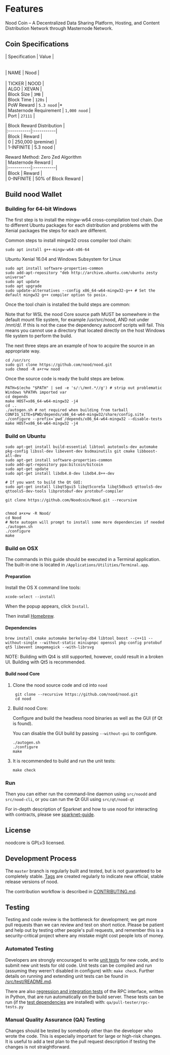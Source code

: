 

Features
=============

Nood Coin – A Decentralized Data Sharing Platform, Hosting, and Content Distribution Network through Masternode Network.

## Coin Specifications

| Specification | Value |</br></br></br>
| NAME | Nood |</br></br>
| TICKER | NOOD |</br>
| ALGO   | XEVAN |</br>
| Block Size | `3MB` |</br>
| Block Time | `120s` |</br>
| PoW Reward | `5.3 nood` |*</br>
| Masternode Requirement | `1,000 nood` |</br>
| Port | `27111` |</br>
  
  
| Block Reward Distribution | </br>
|:-----------|:-----------|</br>
| Block | Reward |</br>
| 0     | 250,000 (premine) |</br>
| 1-INFINITE | 5.3 nood |</br>

Reward Method: Zero Zed Algorithm
</br>
| Masternode Reward |</br>
|:-----------|:-----------|</br>
| Block | Reward |</br>
| 0-INFINITE     | 50% of Block Reward |</br>



Build nood Wallet
----------

### Building for 64-bit Windows

The first step is to install the mingw-w64 cross-compilation tool chain. Due to different Ubuntu packages for each distribution and problems with the Xenial packages the steps for each are different.

Common steps to install mingw32 cross compiler tool chain:

    sudo apt install g++-mingw-w64-x86-64
    
Ubuntu Xenial 16.04 and Windows Subsystem for Linux

    sudo apt install software-properties-common
    sudo add-apt-repository "deb http://archive.ubuntu.com/ubuntu zesty universe"
    sudo apt update
    sudo apt upgrade
    sudo update-alternatives --config x86_64-w64-mingw32-g++ # Set the default mingw32 g++ compiler option to posix.
    
Once the tool chain is installed the build steps are common:

Note that for WSL the nood Core source path MUST be somewhere in the default mount file system, for example /usr/src/nood, AND not under /mnt/d/. If this is not the case the dependency autoconf scripts will fail. This means you cannot use a directory that located directly on the host Windows file system to perform the build.

The next three steps are an example of how to acquire the source in an appropriate way.

    cd /usr/src
    sudo git clone https://github.com/nood/nood.git
    sudo chmod -R a+r+w nood
    
Once the source code is ready the build steps are below.

    PATH=$(echo "$PATH" | sed -e 's/:\/mnt.*//g') # strip out problematic Windows %PATH% imported var
    cd depends
    make HOST=x86_64-w64-mingw32 -j4
    cd ..
    ./autogen.sh # not required when building from tarball
    CONFIG_SITE=$PWD/depends/x86_64-w64-mingw32/share/config.site 
    ./configure --prefix=`pwd`/depends/x86_64-w64-mingw32 --disable-tests
    make HOST=x86_64-w64-mingw32 -j4

### Build on Ubuntu

    sudo apt-get install build-essential libtool autotools-dev automake pkg-config libssl-dev libevent-dev bsdmainutils git cmake libboost-all-dev
    sudo apt-get install software-properties-common
    sudo add-apt-repository ppa:bitcoin/bitcoin
    sudo apt-get update
    sudo apt-get install libdb4.8-dev libdb4.8++-dev

    # If you want to build the Qt GUI:
    sudo apt-get install libqt5gui5 libqt5core5a libqt5dbus5 qttools5-dev qttools5-dev-tools libprotobuf-dev protobuf-compiler

    git clone https://github.com/Noodcoin/Nood.git --recursive
    
    
    chmod a+x+w -R Nood/
    cd Nood
    # Note autogen will prompt to install some more dependencies if needed
    ./autogen.sh
    ./configure 
    make

### Build on OSX

The commands in this guide should be executed in a Terminal application.
The built-in one is located in `/Applications/Utilities/Terminal.app`.

#### Preparation

Install the OS X command line tools:

`xcode-select --install`

When the popup appears, click `Install`.

Then install [Homebrew](https://brew.sh).

#### Dependencies

    brew install cmake automake berkeley-db4 libtool boost --c++11 --without-single --without-static miniupnpc openssl pkg-config protobuf qt5 libevent imagemagick --with-librsvg

NOTE: Building with Qt4 is still supported, however, could result in a broken UI. Building with Qt5 is recommended.

#### Build nood Core

1. Clone the nood source code and cd into `nood`

        git clone --recursive https://github.com/nood/nood.git
        cd nood

2.  Build nood Core:

    Configure and build the headless nood binaries as well as the GUI (if Qt is found).

    You can disable the GUI build by passing `--without-gui` to configure.

        ./autogen.sh
        ./configure
        make

3.  It is recommended to build and run the unit tests:

        make check

### Run

Then you can either run the command-line daemon using `src/noodd` and `src/nood-cli`, or you can run the Qt GUI using `src/qt/nood-qt`

For in-depth description of Sparknet and how to use nood for interacting with contracts, please see [sparknet-guide](doc/sparknet-guide.md).

License
-------

noodcore is GPLv3 licensed.

Development Process
-------------------

The `master` branch is regularly built and tested, but is not guaranteed to be
completely stable. [Tags](https://github.com/nood/nood/tags) are created
regularly to indicate new official, stable release versions of nood.

The contribution workflow is described in [CONTRIBUTING.md](CONTRIBUTING.md).


Testing
-------

Testing and code review is the bottleneck for development; we get more pull
requests than we can review and test on short notice. Please be patient and help out by testing
other people's pull requests, and remember this is a security-critical project where any mistake might cost people
lots of money.

### Automated Testing

Developers are strongly encouraged to write [unit tests](src/test/README.md) for new code, and to
submit new unit tests for old code. Unit tests can be compiled and run
(assuming they weren't disabled in configure) with: `make check`. Further details on running
and extending unit tests can be found in [/src/test/README.md](/src/test/README.md).

There are also [regression and integration tests](/qa) of the RPC interface, written
in Python, that are run automatically on the build server.
These tests can be run (if the [test dependencies](/qa) are installed) with: `qa/pull-tester/rpc-tests.py`

### Manual Quality Assurance (QA) Testing

Changes should be tested by somebody other than the developer who wrote the
code. This is especially important for large or high-risk changes. It is useful
to add a test plan to the pull request description if testing the changes is
not straightforward.
